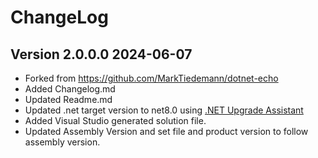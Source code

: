 ﻿# ChangeLog

## Version 2.0.0.0 2024-06-07

- Forked from <https://github.com/MarkTiedemann/dotnet-echo>
- Added Changelog.md
- Updated Readme.md
- Updated .net target version to net8.0 using [.NET Upgrade Assistant](https://dotnet.microsoft.com/en-us/platform/upgrade-assistant/tutorial/intro)
- Added Visual Studio generated solution file.
- Updated Assembly Version and set file and product version to follow assembly version.
